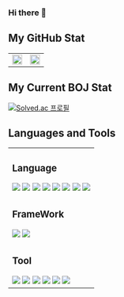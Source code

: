 ### Hi there 👋

<!--
**Son-GyeongSik/Son-GyeongSik** is a ✨ _special_ ✨ repository because its `README.md` (this file) appears on your GitHub profile.

Here are some ideas to get you started:

- 🔭 I’m currently working on ...
- 🌱 I’m currently learning ...
- 👯 I’m looking to collaborate on ...
- 🤔 I’m looking for help with ...
- 💬 Ask me about ...
- 📫 How to reach me: ...
- 😄 Pronouns: ...
- ⚡ Fun fact: ...
-->


## My GitHub Stat

<table>
  <tr>
    <td valign="top" width="50%">
      <img src="https://github-readme-stats.vercel.app/api?username=Son-GyeongSik&theme=algolia" width="100%">
    </td>
    <td valign="top" width="50%">
      <img src="https://github-readme-stats.vercel.app/api/top-langs/?username=Son-GyeongSik&layout=compact&theme=radical" width="100%" />
    </td>
  </tr>
</table>



## My Current BOJ Stat
[![Solved.ac 
프로필](http://mazassumnida.wtf/api/v2/generate_badge?boj=apple06521)](https://solved.ac/apple06521)

## Languages and Tools
<table>
  <tr>
    <td>
      <h3> Language </h3>
      <img src="https://img.shields.io/badge/-C-grey?&style=for-the-badge&logo=C&logoColor=black" />
      <img src="https://img.shields.io/badge/-python-1572B6?&style=for-the-badge&logo=python&logoColor=black" />
      <img src="https://img.shields.io/badge/-java-F89820?&style=for-the-badge&logo=java&logoColor=black" />
      <img src="https://img.shields.io/badge/-javascript-F7DF1E?&style=for-the-badge&logo=javascript&logoColor=black" />
      <img src="https://img.shields.io/badge/-typescript-007ACC?&style=for-the-badge&logo=typescript&logoColor=black" />
      <img src="https://img.shields.io/badge/HTML5-E34F26?style=for-the-badge&logo=html5&logoColor=white" />
      <img src="https://img.shields.io/badge/-css3-1572B6?&style=for-the-badge&logo=css3&logoColor=white" />
      <img src="https://img.shields.io/badge/-c++-00599C?style=for-the-badge&logo=cplusplus&logoColor=white" />
    </td>
  </tr>
  <tr>
    <td>
      <h3> FrameWork </h3>
      <img src="https://img.shields.io/badge/-fastapi-009688?style=for-the-badge&logo=fastapi&logoColor=white" />
      <img src="https://img.shields.io/badge/-spring-6DB33F?style=for-the-badge&logo=spring&logoColor=white" />
    </td>
  </tr>
  <tr>
    <td>
      <h3> Tool </h3>
      <img src="https://img.shields.io/badge/-VSCode-007ACC?&style=for-the-badge&logo=visual-studio-code&logoColor=white" />
      <img src="https://img.shields.io/badge/-intellij-000000?&style=for-the-badge&logo=intellijidea&logoColor=white" />
      <img src="https://img.shields.io/badge/-pycharm-000000?&style=for-the-badge&logo=pycharm&logoColor=white" />
      <img src="https://img.shields.io/badge/-Git-F05032?&style=for-the-badge&logo=git&logoColor=white" /> 
      <img src="https://img.shields.io/badge/github-%23121011.svg?style=for-the-badge&logo=github&logoColor=white" />
      <img src="https://img.shields.io/badge/figma-%23F24E1E.svg?style=for-the-badge&logo=figma&logoColor=white" />
    </td>
  </tr>
</table>



